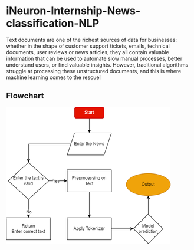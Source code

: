 # iNeuron-Internship-News-classification-NLP

Text documents are one of the richest sources of data for businesses: whether in the shape of customer support tickets, emails, technical documents, user reviews or news articles, they all contain valuable information that can be used to automate slow manual processes, better understand users, or find valuable insights. However, traditional algorithms struggle at processing these unstructured documents, and this is where machine learning comes to the rescue!

## Flowchart
![img](https://github.com/rushidarge/iNeuron-Internship-News-Sorting-NLP/blob/main/images/Untitled%20Diagram.drawio.png)
